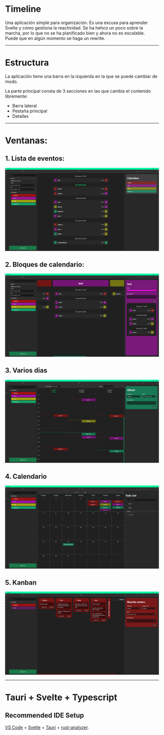 # Timeline

Una aplicación simple para organización.
Es una excusa para aprender Svelte y cómo gestiona la reactividad. Se ha hehco un poco sobre la marcha, por lo que no se ha planificado bien y ahora no es escalable.
Puede que en algún momento se haga un rewrite.

---

# Estructura

La aplicación tiene una barra en la izquierda en la que se puede cambiar de modo.

La parte principal consta de 3 secciones en las que cambia el contenido libremente:
- Barra lateral
- Pestaña principal
- Detalles

---

# Ventanas:

## 1. Lista de eventos:

![Lista de eventos](./images/EventsList.png)

## 2. Bloques de calendario:

![Bloques de calendario](./images/CalendarBlocks.png)

## 3. Varios días

![Varios días](./images/MultDays.png)

## 4. Calendario

![Calendario](./images/Calendar.png)

## 5. Kanban

![Kanban](./images/Kanban.png)

---

# Tauri + Svelte + Typescript

## Recommended IDE Setup

[VS Code](https://code.visualstudio.com/) + [Svelte](https://marketplace.visualstudio.com/items?itemName=svelte.svelte-vscode) + [Tauri](https://marketplace.visualstudio.com/items?itemName=tauri-apps.tauri-vscode) + [rust-analyzer](https://marketplace.visualstudio.com/items?itemName=rust-lang.rust-analyzer).
